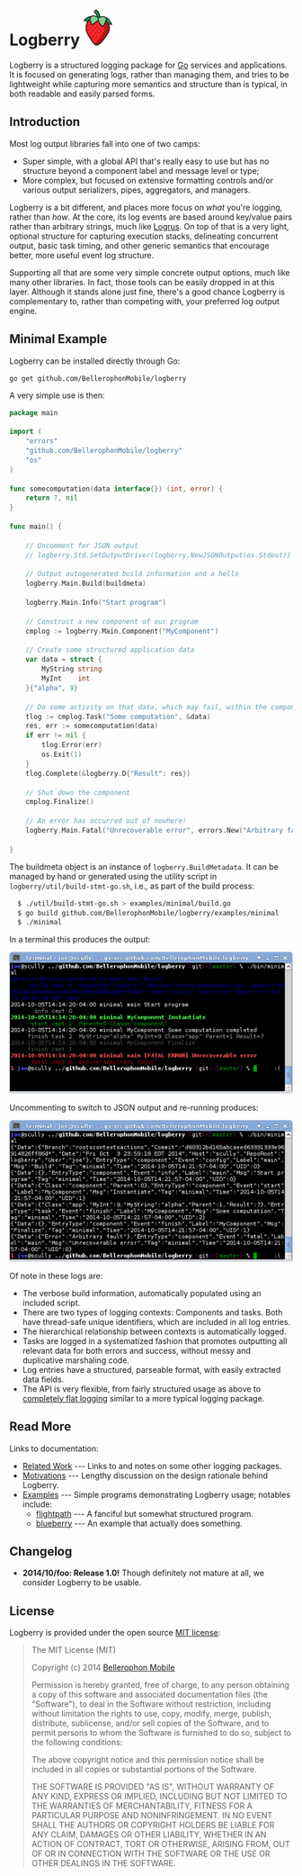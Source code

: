 Logberry <img src="https://raw.githubusercontent.com/BellerophonMobile/logberry/master/docs/logberry.png" height="64" title="Logberry" alt="Picture of a strawberry" />
========

Logberry is a structured logging package for [Go](http://golang.org/)
services and applications.  It is focused on generating logs, rather
than managing them, and tries to be lightweight while capturing more
semantics and structure than is typical, in both readable and easily
parsed forms.


## Introduction

Most log output libraries fall into one of two camps:

 * Super simple, with a global API that's really easy to use but has
   no structure beyond a component label and message level or type;
 * More complex, but focused on extensive formatting controls and/or
   various output serializers, pipes, aggregators, and managers.

Logberry is a bit different, and places more focus on *what* you're
logging, rather than *how*.  At the core, its log events are based
around key/value pairs rather than arbitrary strings, much like
[Logrus](https://github.com/sirupsen/logrus).  On top of that is a
very light, optional structure for capturing execution stacks,
delineating concurrent output, basic task timing, and other generic
semantics that encourage better, more useful event log structure.

Supporting all that are some very simple concrete output options, much
like many other libraries.  In fact, those tools can be easily dropped
in at this layer.  Although it stands alone just fine, there's a good
chance Logberry is complementary to, rather than competing with, your
preferred log output engine.


## Minimal Example

Logberry can be installed directly through Go:

    go get github.com/BellerophonMobile/logberry

A very simple use is then:

```go
package main

import (
	"errors"
	"github.com/BellerophonMobile/logberry"
	"os"
)

func somecomputation(data interface{}) (int, error) {
	return 7, nil
}

func main() {

	// Uncomment for JSON output
	// logberry.Std.SetOutputDriver(logberry.NewJSONOutput(os.Stdout))

	// Output autogenerated build information and a hello
	logberry.Main.Build(buildmeta)

	logberry.Main.Info("Start program")

	// Construct a new component of our program
	cmplog := logberry.Main.Component("MyComponent")

	// Create some structured application data
	var data = struct {
		MyString string
		MyInt    int
	}{"alpha", 9}

	// Do some activity on that data, which may fail, within the component
	tlog := cmplog.Task("Some computation", &data)
	res, err := somecomputation(data)
	if err != nil {
		tlog.Error(err)
		os.Exit(1)
	}
	tlog.Complete(&logberry.D{"Result": res})

	// Shut down the component
	cmplog.Finalize()

	// An error has occurred out of nowhere!
	logberry.Main.Fatal("Unrecoverable error", errors.New("Arbitrary fault"))

}
```

The buildmeta object is an instance of `logberry.BuildMetadata`.  It
can be managed by hand or generated using the utility script in
`logberry/util/build-stmt-go.sh`, i.e., as part of the build process:

```sh
  $ ./util/build-stmt-go.sh > examples/minimal/build.go
  $ go build github.com/BellerophonMobile/logberry/examples/minimal
  $ ./minimal
```

In a terminal this produces the output:

![Colored Logberry terminal output.](https://raw.githubusercontent.com/BellerophonMobile/logberry/master/docs/figures/minimal-colors.png)

Uncommenting to switch to JSON output and re-running produces:

![JSON Logberry terminal output.](https://raw.githubusercontent.com/BellerophonMobile/logberry/master/docs/figures/minimal-json.png)

Of note in these logs are:

 * The verbose build information, automatically populated using an
   included script.
 * There are two types of logging contexts: Components and tasks.
   Both have thread-safe unique identifiers, which are included in all
   log entries.
 * The hierarchical relationship between contexts is automatically
   logged.
 * Tasks are logged in a systematized fashion that promotes outputting
   all relevant data for both errors and success, without messy and
   duplicative marshaling code.
 * Log entries have a structured, parseable format, with easily
   extracted data fields.
 * The API is very flexible, from fairly structured usage as above to
   [completely flat
   logging](https://github.com/BellerophonMobile/logberry/blob/master/examples/toplevel/main.go)
   similar to a more typical logging package.

## Read More

Links to documentation:

 * [Related Work](https://github.com/BellerophonMobile/logberry/blob/master/docs/related.md) --- Links to and notes on some other logging packages.
 * [Motivations](https://github.com/BellerophonMobile/logberry/blob/master/docs/motivations.md) --- Lengthy discussion on the design rationale behind Logberry.
 * [Examples](https://github.com/BellerophonMobile/logberry/blob/master/examples/) --- Simple programs demonstrating Logberry usage; notables include:
   *  [flightpath](https://github.com/BellerophonMobile/logberry/blob/master/examples/flightpath/main.go) --- A fanciful but somewhat structured program.
   * [blueberry](https://github.com/BellerophonMobile/logberry/blob/master/examples/blueberry/main.go) --- An example that actually does something.


## Changelog

 * **2014/10/foo: Release 1.0!** Though definitely not mature at all,
   we consider Logberry to be usable.


## License

Logberry is provided under the open source
[MIT license](http://opensource.org/licenses/MIT):

> The MIT License (MIT)
>
> Copyright (c) 2014 [Bellerophon Mobile](http://bellerophonmobile.com/)
> 
>
> Permission is hereby granted, free of charge, to any person
> obtaining a copy of this software and associated documentation files
> (the "Software"), to deal in the Software without restriction,
> including without limitation the rights to use, copy, modify, merge,
> publish, distribute, sublicense, and/or sell copies of the Software,
> and to permit persons to whom the Software is furnished to do so,
> subject to the following conditions:
>
> The above copyright notice and this permission notice shall be
> included in all copies or substantial portions of the Software.
>
> THE SOFTWARE IS PROVIDED "AS IS", WITHOUT WARRANTY OF ANY KIND,
> EXPRESS OR IMPLIED, INCLUDING BUT NOT LIMITED TO THE WARRANTIES OF
> MERCHANTABILITY, FITNESS FOR A PARTICULAR PURPOSE AND
> NONINFRINGEMENT. IN NO EVENT SHALL THE AUTHORS OR COPYRIGHT HOLDERS
> BE LIABLE FOR ANY CLAIM, DAMAGES OR OTHER LIABILITY, WHETHER IN AN
> ACTION OF CONTRACT, TORT OR OTHERWISE, ARISING FROM, OUT OF OR IN
> CONNECTION WITH THE SOFTWARE OR THE USE OR OTHER DEALINGS IN THE
> SOFTWARE.
